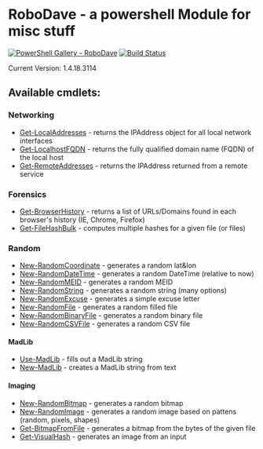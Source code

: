 # RoboDave - a powershell Module for misc stuff
[![PowerShell Gallery - RoboDave](https://img.shields.io/badge/Powershell_Gallery-RoboDave-0072c6.svg)](https://www.powershellgallery.com/packages/robodave)
[![Build Status](https://h2net.visualstudio.com/RoboDave/_apis/build/status/DBHeise.RoboDave?branchName=master)](https://h2net.visualstudio.com/RoboDave/_build/latest?definitionId=1&branchName=master)

Current Version: 1.4.18.3114

## Available cmdlets:
### Networking
* [Get-LocalAddresses](https://github.com/DBHeise/RoboDave/wiki/Get-LocalAddresses) - returns the IPAddress object for all local network interfaces
* [Get-LocalhostFQDN](https://github.com/DBHeise/RoboDave/wiki/Get-LocalhostFQDN) - returns the fully qualified domain name (FQDN) of the local host
* [Get-RemoteAddresses](https://github.com/DBHeise/RoboDave/wiki/Get-RemoteAddresses) - returns the IPAddress returned from a remote service
### Forensics
* [Get-BrowserHistory](https://github.com/DBHeise/RoboDave/wiki/Get-BrowserHistory) - returns a list of URLs/Domains found in each browser's history (IE, Chrome, Firefox)
* [Get-FileHashBulk](https://github.com/DBHeise/RoboDave/wiki/Get-FileHashBulk) - computes multiple hashes for a given file (or files)
### Random
* [New-RandomCoordinate](https://github.com/DBHeise/RoboDave/wiki/New-RandomCoordinate) - generates a random lat&lon 
* [New-RandomDateTime](https://github.com/DBHeise/RoboDave/wiki/New-RandomDateTime) - generates a random DateTime (relative to now)
* [New-RandomMEID](https://github.com/DBHeise/RoboDave/wiki/New-RandomMEID) - generates a random MEID
* [New-RandomString](https://github.com/DBHeise/RoboDave/wiki/New-RandomString) - generates a random string (many options)
* [New-RandomExcuse](https://github.com/DBHeise/RoboDave/wiki/New-RandomExcuse) - generates a simple excuse letter
* [New-RandomFile](https://github.com/DBHeise/RoboDave/wiki/New-RandomFile) - generates a random filled file
* [New-RandomBinaryFile](https://github.com/DBHeise/RoboDave/wiki/New-RandomBinaryFile) - generates a random binary file
* [New-RandomCSVFile](https://github.com/DBHeise/RoboDave/wiki/New-RandomCSVFile) - generates a random CSV file

#### MadLib
* [Use-MadLib](https://github.com/DBHeise/RoboDave/wiki/Use-MadLib) - fills out a MadLib string
* [New-MadLib](https://github.com/DBHeise/RoboDave/wiki/New-MadLib) - creates a MadLib string from text
#### Imaging
* [New-RandomBitmap](https://github.com/DBHeise/RoboDave/wiki/New-RandomBitmap) - generates a random bitmap
* [New-RandomImage](https://github.com/DBHeise/RoboDave/wiki/New-RandomImage) - generates a random image based on pattens (random, pixels, shapes)
* [Get-BitmapFromFile](https://github.com/DBHeise/RoboDave/wiki/Get-BitmapFromFile) - generates a bitmap from the bytes of the given file
* [Get-VisualHash](https://github.com/DBHeise/RoboDave/wiki/Get-VisualHash) - generates an image from an input
